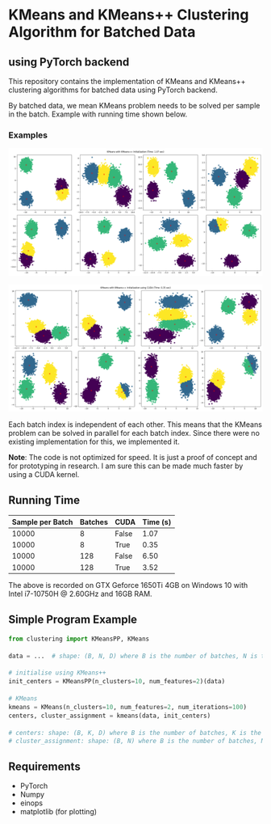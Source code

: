 # KMeans and KMeans++ Clustering Algorithm for Batched Data

## using PyTorch backend

This repository contains the implementation of KMeans and KMeans++ clustering algorithms for batched data using PyTorch
backend.

By batched data, we mean KMeans problem needs to be solved per sample in the batch. Example with running time shown
below.

### Examples

![KMeans with PyTorch but not CUDA enabled](./resources/cuda=False_sample-per-batch=10000_batches=8.png)

![KMeans with PyTorch and CUDA enabled](./resources/cuda=True_sample-per-batch=10000_batches=8.png)

Each batch index is independent of each other. This means that the KMeans problem can be solved in parallel
for each batch index. Since there were no existing implementation for this, we implemented it.

**Note**: The code is not optimized for speed. It is just a proof of concept and for prototyping in research. I am sure
this can be made much faster by using a CUDA kernel.

## Running Time

| Sample per Batch | Batches | CUDA  | Time (s) |
|------------------|---------|-------|----------|
| 10000            | 8       | False | 1.07     |
| 10000            | 8       | True  | 0.35     |
| 10000            | 128     | False | 6.50     |
| 10000            | 128     | True  | 3.52     |

The above is recorded on GTX Geforce 1650Ti 4GB on Windows 10 with Intel i7-10750H @ 2.60GHz and 16GB RAM.

## Simple Program Example

```python
from clustering import KMeansPP, KMeans

data = ...  # shape: (B, N, D) where B is the number of batches, N is the number of samples per batch, D is the dimension

# initialise using KMeans++
init_centers = KMeansPP(n_clusters=10, num_features=2)(data)

# KMeans
kmeans = KMeans(n_clusters=10, num_features=2, num_iterations=100)
centers, cluster_assignment = kmeans(data, init_centers)

# centers: shape: (B, K, D) where B is the number of batches, K is the number of clusters, D is the dimension
# cluster_assignment: shape: (B, N) where B is the number of batches, N is the number of samples per batch
```

## Requirements

- PyTorch
- Numpy
- einops
- matplotlib (for plotting)
